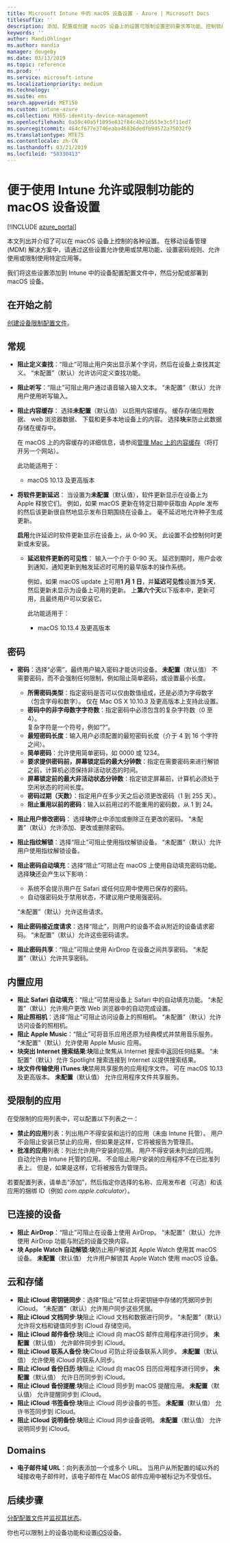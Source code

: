 ```yaml
---
title: Microsoft Intune 中的 macOS 设备设置 - Azure | Microsoft Docs
titlesuffix: ''
description: 添加、配置或创建 macOS 设备上的设置可限制设置密码要求等功能、控制锁屏、使用内置应用、添加限制使用或批准使用的应用、处理蓝牙设备、连接到云进行备份和存储、启用展台模式、添加域以及控制用户如何与 Microsoft Intune 中的 Safari Web 浏览器交互。
keywords: ''
author: MandiOhlinger
ms.author: mandia
manager: dougeby
ms.date: 03/13/2019
ms.topic: reference
ms.prod: ''
ms.service: microsoft-intune
ms.localizationpriority: medium
ms.technology: ''
ms.suite: ems
search.appverid: MET150
ms.custom: intune-azure
ms.collection: M365-identity-device-management
ms.openlocfilehash: 0a59c40a5f1095e832f84c4b21d553e3c5f11ed7
ms.sourcegitcommit: 464cf677e3746eaba46836dedfb94572a75032f9
ms.translationtype: MTE75
ms.contentlocale: zh-CN
ms.lasthandoff: 03/21/2019
ms.locfileid: "58330413"
---
```

# <a name="macos-device-settings-to-allow-or-restrict-features-using-intune"></a>便于使用 Intune 允许或限制功能的 macOS 设备设置

[!INCLUDE [azure_portal](./includes/azure_portal.md)]

本文列出并介绍了可以在 macOS 设备上控制的各种设置。 在移动设备管理 (MDM) 解决方案中，请通过这些设置允许使用或禁用功能、设置密码规则、允许使用或限制使用特定应用等。

我们将这些设置添加到 Intune 中的设备配置配置文件中，然后分配或部署到 macOS 设备。

## <a name="before-you-begin"></a>在开始之前

[创建设备限制配置文件](device-restrictions-configure.md#create-the-profile)。

## <a name="general"></a>常规

- **阻止定义查找**：“阻止”可阻止用户突出显示某个字词，然后在设备上查找其定义。 “未配置”（默认）允许访问定义查找功能。
- **阻止听写**：“阻止”可阻止用户通过语音输入输入文本。 “未配置”（默认）允许用户使用听写输入。
- **阻止内容缓存**： 选择**未配置**（默认值） 以启用内容缓存。 缓存存储应用数据、 web 浏览器数据、 下载和更多本地设备上的内容。 选择**块**来防止此数据存储在缓存中。

  在 macOS 上的内容缓存的详细信息，请参阅[管理 Mac 上的内容缓存](https://support.apple.com/guide/mac-help/manage-content-caching-on-mac-mchl3b6c3720/mac)（将打开另一个网站）。

  此功能适用于：  
  - macOS 10.13 及更高版本

- **将软件更新延迟**： 当设置为**未配置**（默认值），软件更新显示在设备上为 Apple 释放它们。 例如，如果 macOS 更新在特定日期中获取由 Apple 发布的然后该更新很自然地显示发布日期围绕在设备上。 毫不延迟地允许种子生成更新。

  **启用**允许延迟时软件更新显示在设备上，从 0-90 天。 此设置不会控制何时更新或未安装。 

  - **延迟软件更新的可见性**： 输入一个介于 0-90 天。 延迟到期时，用户会收到通知，通知更新到触发延迟时可用的最早版本的操作系统。

    例如，如果 macOS update 上可用**1 月 1 日**，并**延迟可见性**设置为**5 天**，然后更新未显示为设备上可用的更新。 上**第六个天**以下版本中，更新可用，且最终用户可以安装它。

    此功能适用于：  
    - macOS 10.13.4 及更高版本

## <a name="password"></a>密码

- **密码**：选择“必需”，最终用户输入密码才能访问设备。 **未配置**（默认值） 不需要密码，而不会强制任何限制，例如阻止简单密码，或设置最小长度。
  - **所需密码类型**：指定密码是否可以仅由数值组成，还是必须为字母数字（包含字母和数字）。 仅在 Mac OS X 10.10.3 及更高版本上支持此设置。
  - **密码中的非字母数字字符数**：指定密码中必须包含的复杂字符数（0 至 4）。<br>复杂字符是一个符号，例如“?”。
  - **最短密码长度**：输入用户必须配置的最短密码长度（介于 4 到 16 个字符之间）。
  - **简单密码**：允许使用简单密码，如 0000 或 1234。
  - **要求提供密码前，屏幕锁定后的最大分钟数**：指定在需要密码来进行解锁之前，计算机必须保持非活动状态的时间。
  - **屏幕锁定前的最大非活动状态分钟数**：指定锁定屏幕前，计算机必须处于空闲状态的时间长度。
  - **密码过期（天数）**：指定用户在多少天之后必须更改密码（1 到 255 天）。
  - **阻止重用以前的密码**：输入以前用过的不能重用的密码数，从 1 到 24。

- **阻止用户修改密码**： 选择**块**停止中添加或删除正在更改的密码。 “未配置”（默认）允许添加、更改或删除密码。
- **阻止指纹解锁**：选择“阻止”可阻止使用指纹解锁设备。 “未配置”（默认）允许用户使用指纹解锁设备。

- **阻止密码自动填充**：选择“阻止”可阻止在 macOS 上使用自动填充密码功能。 选择**块**还会产生以下影响：

  - 系统不会提示用户在 Safari 或任何应用中使用已保存的密码。
  - 自动强密码处于禁用状态，不建议用户使用强密码。

  “未配置”（默认）允许这些请求。

- **阻止密码接近度请求**：选择“阻止”，则用户的设备不会从附近的设备请求密码。 “未配置”（默认）允许这些密码请求。

- **阻止密码共享**：“阻止”可阻止使用 AirDrop 在设备之间共享密码。 “未配置”（默认）允许共享密码。

## <a name="built-in-apps"></a>内置应用

- **阻止 Safari 自动填充**：“阻止”可禁用设备上 Safari 中的自动填充功能。 “未配置”（默认）允许用户更改 Web 浏览器中的自动完成设置。
- **阻止照相机**：选择“阻止”可阻止访问设备上的照相机。 “未配置”（默认）允许访问设备的照相机。
- **阻止 Apple Music**：“阻止”可将音乐应用还原为经典模式并禁用音乐服务。 “未配置”（默认）允许使用 Apple Music 应用。
- **块突出 Internet 搜索结果**:**块**阻止聚焦从 Internet 搜索中返回任何结果。 “未配置”（默认）允许 Spotlight 搜索连接到 Internet 以提供搜索结果。
- **块文件传输使用 iTunes**:**块**禁用共享服务的应用程序文件。 可在 macOS 10.13 及更高版本。 **未配置**（默认值） 允许应用程序文件共享服务。

## <a name="restricted-apps"></a>受限制的应用

在受限制的应用列表中，可以配置以下列表之一：

- **禁止的应用**列表：列出用户不得安装和运行的应用（未由 Intune 托管）。 用户不会阻止安装已禁止的应用，但如果是这样，它将被报告为管理员。
- **批准的应用**列表：列出允许用户安装的应用。 用户不得安装未列出的应用。 自动允许由 Intune 托管的应用。 不会阻止用户安装的应用程序不在已批准列表上。 但是，如果是这样，它将被报告为管理员。

若要配置列表，请单击“添加”，然后指定你选择的名称、应用发布者（可选）和该应用的捆绑 ID（例如 *com.apple.calculator*）。

## <a name="connected-devices"></a>已连接的设备

- **阻止 AirDrop**：“阻止”可阻止在设备上使用 AirDrop。 “未配置”（默认）允许使用 AirDrop 功能与附近的设备交换内容。
- **块 Apple Watch 自动解锁**:**块**防止用户解锁其 Apple Watch 使用其 macOS 设备。 **未配置**（默认值） 允许用户解锁其 Apple Watch 使用 macOS 设备。

## <a name="cloud-and-storage"></a>云和存储

- **阻止 iCloud 密钥链同步**：选择“阻止”可禁止将密钥链中存储的凭据同步到 iCloud。 “未配置”（默认）允许用户同步这些凭据。
- **阻止 iCloud 文档同步**:**块**阻止 iCloud 文档和数据进行同步。 “未配置”（默认）允许将文档和键值同步到 iCloud 存储空间。
- **阻止 iCloud 邮件备份**:**块**阻止 iCloud 向 macOS 邮件应用程序进行同步。 **未配置**（默认值） 允许邮件同步到 iCloud。
- **阻止 iCloud 联系人备份**:**块**iCloud 可防止将设备联系人同步。 **未配置**（默认值） 允许使用 iCloud 的联系人同步。
- **阻止 iCloud 备份日历**:**块**阻止 iCloud 向 macOS 日历应用程序进行同步。 **未配置**（默认值） 允许日历同步到 iCloud。
- **阻止 iCloud 备份提醒**:**块**阻止 iCloud 同步到 macOS 提醒应用。 **未配置**（默认值） 允许提醒同步到 iCloud。
- **阻止 iCloud 书签备份**:**块**阻止 iCloud 同步设备的书签。 **未配置**（默认值） 允许书签同步到 iCloud。
- **阻止 iCloud 说明备份**:**块**阻止 iCloud 同步设备说明。 **未配置**（默认值） 允许说明同步到 iCloud。

## <a name="domains"></a>Domains

- **电子邮件域 URL**：向列表添加一个或多个 URL。 当用户从所配置的域以外的域接收电子邮件时，该电子邮件在 MacOS 邮件应用中被标记为不受信任。

## <a name="next-steps"></a>后续步骤

[分配配置文件](device-profile-assign.md)并[监视其状态](device-profile-monitor.md)。

你也可以限制上的设备功能和设置[iOS](device-restrictions-ios.md)设备。
